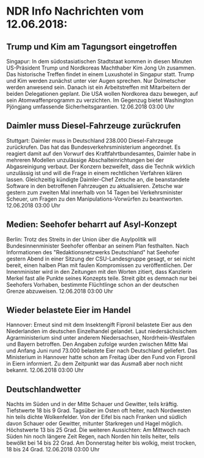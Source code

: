 # NDR Info Nachrichten vom 12.06.2018:


## Trump und Kim am Tagungsort eingetroffen
Singapur: In dem südostasiatischen Stadtstaat kommen in diesen Minuten US-Präsident Trump und Nordkoreas Machthaber Kim Jong Un zusammen. Das historische Treffen findet in einem Luxushotel in Singapur statt. Trump und Kim werden zunächst unter vier Augen sprechen. Nur Dolmetscher werden anwesend sein. Danach ist ein Arbeitstreffen mit Mitarbeitern der beiden Delegationen geplant. Die USA wollen Nordkorea dazu bewegen, auf sein Atomwaffenprogramm zu verzichten. Im Gegenzug bietet Washington Pjöngjang umfassende Sicherheitsgarantien. 12.06.2018 03:00 Uhr 

## Daimler muss Diesel-Fahrzeuge zurückrufen
Stuttgart:		Daimler muss in Deutschland 238.000 Diesel-Fahrzeuge zurückrufen. Das hat das Bundesverkehrsministerium angeordnet. Es reagiert damit auf den Vorwurf des Kraftfahrtbundesamtes, Daimler habe in mehreren Modellen unzulässige Abschalteinrichtungen bei der Abgasreinigung verbaut. Der Konzern bezweifelt, dass die Technik wirklich unzulässig ist und will die Frage in einem rechtlichen Verfahren klären lassen. Gleichzeitig kündigte Daimler-Chef Zetsche an, die beanstandete Software in den betroffenen Fahrzeugen zu aktualisieren. Zetsche war gestern zum zweiten Mal innerhalb von 14 Tagen bei Verkehrsminister Scheuer, um Fragen zu den Manipulations-Vorwürfen zu beantworten. 12.06.2018 03:00 Uhr 

## Medien: Seehofer beharrt auf Asyl-Konzept
Berlin: Trotz des Streits in der Union über die Asylpolitik will Bundesinnenminister Seehofer offenbar an seinem Plan festhalten. Nach Informationen des "Redaktionsnetzwerks Deutschland" hat Seehofer gestern Abend in einer Sitzung der CSU-Landesgruppe gesagt, er sei nicht bereit, einen halben Plan mit faulen Kompromissen zu veröffentlichen. Der Innenminister wird in den Zeitungen mit den Worten zitiert, dass Kanzlerin Merkel fast alle Punkte seines Konzepts teile. Streit gibt es demnach nur bei Seehofers Vorhaben, bestimmte Flüchtlinge schon an der deutschen Grenze abzuweisen. 12.06.2018 03:00 Uhr 

## Wieder belastete Eier im Handel
Hannover: Erneut sind mit dem Insektengift Fipronil belastete Eier aus den Niederlanden im deutschen Einzelhandel gelandet. Laut niedersächsischem Agrarministerium sind unter anderem Niedersachsen, Nordrhein-Westfalen und Bayern betroffen. Den Angaben zufolge wurden zwischen Mitte Mai und Anfang Juni rund 73.000 belastete Eier nach Deutschland geliefert. Das Ministerium in Hannover hatte schon am Freitag über den Fund von Fipronil in Eiern informiert. Zu dem Zeitpunkt war das Ausmaß aber noch nicht bekannt. 12.06.2018 03:00 Uhr 

## Deutschlandwetter
Nachts im Süden und in der Mitte Schauer und Gewitter, teils kräftig. Tiefstwerte 18 bis 9 Grad. Tagsüber im Osten oft heiter, nach Nordwesten hin teils dichte Wolkenfelder. Von der Eifel bis nach Franken und südlich davon Schauer oder Gewitter, mitunter Starkregen und Hagel möglich. Höchstwerte 13 bis 25 Grad. Die weiteren Aussichten: Am Mittwoch nach Süden hin noch längere Zeit Regen, nach Norden hin teils heiter, teils bewölkt bei 14 bis 22 Grad. Am Donnerstag heiter bis wolkig, meist trocken, 18 bis 24 Grad. 12.06.2018 03:00 Uhr 
